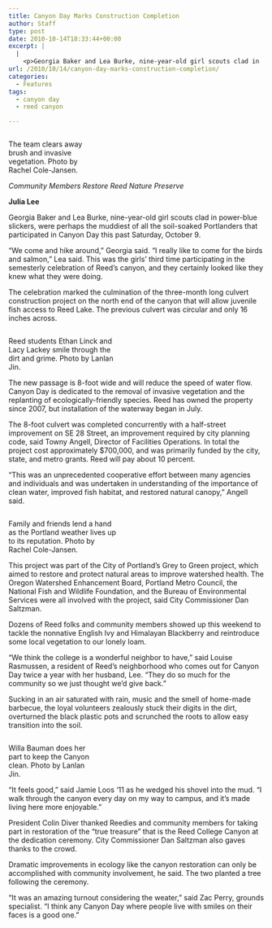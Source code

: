 ```yaml
---
title: Canyon Day Marks Construction Completion
author: Staff
type: post
date: 2010-10-14T18:33:44+00:00
excerpt: |
  |
    <p>Georgia Baker and Lea Burke, nine-year-old girl scouts clad in  power-blue slickers, were perhaps the muddiest of all the soil-soaked  Portlanders that participated in Canyon Day this past Saturday, October  9.</p>
url: /2010/10/14/canyon-day-marks-construction-completion/
categories:
  - Features
tags:
  - canyon day
  - reed canyon

---
```

<div id="attachment_386" style="width: 183px" class="wp-caption alignleft">
  <a href="https://i0.wp.com/www.reedquest.org/wp-content/uploads/2010/10/Canyon-Day-1.jpg"><img class="size-full wp-image-386" title="Canyon Day 1" src="https://i0.wp.com/www.reedquest.org/wp-content/uploads/2010/10/Canyon-Day-1.jpg?resize=173%2C230" alt="" data-recalc-dims="1" /></a>
  
  <p class="wp-caption-text">
    The team clears away brush and invasive vegetation. Photo by Rachel Cole-Jansen.
  </p>
</div>

_Community Members Restore Reed Nature Preserve_

**Julia Lee**

Georgia Baker and Lea Burke, nine-year-old girl scouts clad in power-blue slickers, were perhaps the muddiest of all the soil-soaked Portlanders that participated in Canyon Day this past Saturday, October 9.

“We come and hike around,” Georgia said. “I really like to come for the birds and salmon,” Lea said. This was the girls’ third time participating in the semesterly celebration of Reed’s canyon, and they certainly looked like they knew what they were doing.

The celebration marked the culmination of the three-month long culvert construction project on the north end of the canyon that will allow juvenile fish access to Reed Lake. The previous culvert was circular and only 16 inches across.

<div id="attachment_387" style="width: 218px" class="wp-caption alignright">
  <a href="https://i0.wp.com/www.reedquest.org/wp-content/uploads/2010/10/Canyon-Day-02.jpg"><img class="size-full wp-image-387" title="Canyon Day 02" src="https://i0.wp.com/www.reedquest.org/wp-content/uploads/2010/10/Canyon-Day-02.jpg?resize=208%2C137" alt="" data-recalc-dims="1" /></a>
  
  <p class="wp-caption-text">
    Reed students Ethan Linck and Lacy Lackey smile through the dirt and grime. Photo by Lanlan Jin.
  </p>
</div>

The new passage is 8-foot wide and will reduce the speed of water flow. Canyon Day is dedicated to the removal of invasive vegetation and the replanting of ecologically-friendly species. Reed has owned the property since 2007, but installation of the waterway began in July.

The 8-foot culvert was completed concurrently with a half-street improvement on SE 28 Street, an improvement required by city planning code, said Towny Angell, Director of Facilities Operations. In total the project cost approximately $700,000, and was primarily funded by the city, state, and metro grants. Reed will pay about 10 percent.

“This was an unprecedented cooperative effort between many agencies and individuals and was undertaken in understanding of the importance of clean water, improved fish habitat, and restored natural canopy,” Angell said.

<div id="attachment_388" style="width: 217px" class="wp-caption alignleft">
  <a href="https://i1.wp.com/www.reedquest.org/wp-content/uploads/2010/10/Canyon-Day-3.jpg"><img class="size-full wp-image-388" title="Canyon Day 3" src="https://i1.wp.com/www.reedquest.org/wp-content/uploads/2010/10/Canyon-Day-3.jpg?resize=207%2C181" alt="" data-recalc-dims="1" /></a>
  
  <p class="wp-caption-text">
    Family and friends lend a hand as the Portland weather lives up to its reputation. Photo by Rachel Cole-Jansen.
  </p>
</div>

This project was part of the City of Portland’s Grey to Green project, which aimed to restore and protect natural areas to improve watershed health. The Oregon Watershed Enhancement Board, Portland Metro Council, the National Fish and Wildlife Foundation, and the Bureau of Environmental Services were all involved with the project, said City Commissioner Dan Saltzman.

Dozens of Reed folks and community members showed up this weekend to tackle the nonnative English Ivy and Himalayan Blackberry and reintroduce some local vegetation to our lonely loam.

“We think the college is a wonderful neighbor to have,” said Louise Rasmussen, a resident of Reed’s neighborhood who comes out for Canyon Day twice a year with her husband, Lee. “They do so much for the community so we just thought we’d give back.”

Sucking in an air saturated with rain, music and the smell of home-made barbecue, the loyal volunteers zealously stuck their digits in the dirt, overturned the black plastic pots and scrunched the roots to allow easy transition into the soil.

<div id="attachment_389" style="width: 176px" class="wp-caption alignright">
  <a href="https://i0.wp.com/www.reedquest.org/wp-content/uploads/2010/10/Canyon-Day-4.jpg"><img class="size-full wp-image-389" title="Canyon Day 4" src="https://i0.wp.com/www.reedquest.org/wp-content/uploads/2010/10/Canyon-Day-4.jpg?resize=166%2C241" alt="" data-recalc-dims="1" /></a>
  
  <p class="wp-caption-text">
    Willa Bauman does her part to keep the Canyon clean. Photo by Lanlan Jin.
  </p>
</div>

“It feels good,” said Jamie Loos ‘11 as he wedged his shovel into the mud. “I walk through the canyon every day on my way to campus, and it’s made living here more enjoyable.”

President Colin Diver thanked Reedies and community members for taking part in restoration of the “true treasure” that is the Reed College Canyon at the dedication ceremony. City Commissioner Dan Saltzman also gaves thanks to the crowd.

Dramatic improvements in ecology like the canyon restoration can only be accomplished with community involvement, he said. The two planted a tree following the ceremony.

“It was an amazing turnout considering the weater,” said Zac Perry, grounds specialist. “I think any Canyon Day where people live with smiles on their faces is a good one.”